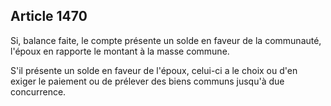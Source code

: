 Article 1470
----
Si, balance faite, le compte présente un solde en faveur de la communauté,
l'époux en rapporte le montant à la masse commune.

S'il présente un solde en faveur de l'époux, celui-ci a le choix ou d'en exiger
le paiement ou de prélever des biens communs jusqu'à due concurrence.

